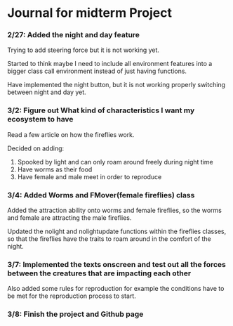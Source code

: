 # Journal for midterm Project

### 2/27: Added the night and day feature
 Trying to add steering force but it is not working yet.
 
 Started to think maybe I need to include all environment features into a bigger class call environment instead of just having functions.
 
 Have implemented the night button, but it is not working properly switching between night and day yet.
 
### 3/2: Figure out What kind of characteristics I want my ecosystem to have

  Read a few article on how the fireflies work.
  
  Decided on adding:
  1. Spooked by light and can only roam around freely during night time
  2. Have worms as their food
  3. Have female and male meet in order to reproduce

### 3/4: Added Worms and FMover(female fireflies) class
 
 Added the attraction ability onto worms and female fireflies, so the worms and female are attracting the male fireflies.
 
 Updated the nolight and nolightupdate functions within the fireflies classes, so that the fireflies have the traits to roam around in the comfort of the night.
 
### 3/7: Implemented the texts onscreen and test out all the forces between the creatures that are impacting each other

Also added some rules for reproduction for example the conditions have to be met for the reproduction process to start. 

### 3/8: Finish the project and Github page

